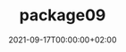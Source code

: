 ---
title: "package09"
date: 2021-09-17T00:00:00+02:00
draft: false
repository: github.com/owner/package09
godoc: pkg.go.dev/example.com/package09
tags: [package]
---